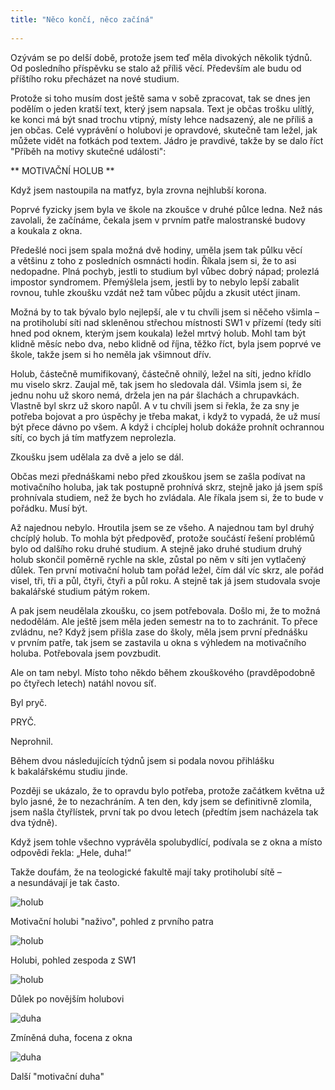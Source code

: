 ```yaml
---
title: "Něco končí, něco začíná"
  
---
```


<!--begin_excerpt-->
Ozývám se po delší době, protože jsem teď měla divokých několik týdnů. Od posledního příspěvku se stalo až příliš věcí. Především ale budu od příštího roku přecházet na nové studium. 
<!--end_excerpt-->

Protože si toho musím dost ještě sama v sobě zpracovat, tak se dnes jen podělím o jeden kratší text, který jsem napsala. Text je občas trošku ulítlý, ke konci má být snad trochu vtipný, místy lehce nadsazený, ale ne příliš a jen občas. Celé vyprávění o holubovi je opravdové, skutečně tam ležel, jak můžete vidět na fotkách pod textem. Jádro je pravdivé, takže by se dalo říct "Příběh na motivy skutečné události": 


** MOTIVAČNÍ HOLUB **

Když jsem nastoupila na matfyz, byla zrovna nejhlubší korona. 

Poprvé fyzicky jsem byla ve škole na zkoušce v&nbsp;druhé půlce ledna. Než nás zavolali, že začínáme, čekala jsem v&nbsp;prvním patře malostranské budovy a&nbsp;koukala z&nbsp;okna. 

Předešlé noci jsem spala možná dvě hodiny, uměla jsem tak půlku věcí a&nbsp;většinu z&nbsp;toho z&nbsp;posledních osmnácti hodin. Říkala jsem si, že to asi nedopadne. Plná pochyb, jestli to studium byl vůbec dobrý nápad; prolezlá impostor syndromem. Přemýšlela jsem, jestli by to nebylo lepší zabalit rovnou, tuhle zkoušku vzdát než tam vůbec půjdu a&nbsp;zkusit utéct jinam. 

Možná by to tak bývalo bylo nejlepší, ale v&nbsp;tu chvíli jsem si něčeho všimla – na protiholubí síti nad skleněnou střechou místnosti SW1 v&nbsp;přízemí (tedy síti hned pod oknem, kterým jsem koukala) ležel mrtvý holub. Mohl tam být klidně měsíc nebo dva, nebo klidně od října, těžko říct, byla jsem poprvé ve škole, takže jsem si ho neměla jak všimnout dřív. 

Holub, částečně mumifikovaný, částečně ohnilý, ležel na síti, jedno křídlo mu viselo skrz. Zaujal mě, tak jsem ho sledovala dál. Všimla jsem si, že jednu nohu už skoro nemá, držela jen na pár šlachách a chrupavkách. Vlastně byl skrz už skoro napůl. A&nbsp;v&nbsp;tu chvíli jsem si řekla, že za sny je potřeba bojovat a&nbsp;pro úspěchy je třeba makat, i&nbsp;když to vypadá, že už musí být přece dávno po všem. A&nbsp;když i&nbsp;chcíplej holub dokáže prohnít ochrannou sítí, co bych já tím matfyzem neprolezla. 

Zkoušku jsem udělala za dvě a&nbsp;jelo se dál. 

Občas mezi přednáškami nebo před zkouškou jsem se zašla podívat na motivačního holuba, jak tak postupně prohnívá skrz, stejně jako já jsem spíš prohnívala studiem, než že bych ho zvládala. Ale říkala jsem si, že to bude v pořádku. Musí být.

Až najednou nebylo. Hroutila jsem se ze všeho. A&nbsp;najednou tam byl druhý chcíplý holub. To mohla být předpověď, protože součástí řešení problémů bylo od dalšího roku druhé studium. A&nbsp;stejně jako druhé studium druhý holub skončil poměrně rychle na skle, zůstal po něm v síti jen vytlačený důlek. 
Ten první motivační holub tam pořád ležel, čím dál víc skrz, ale pořád visel, tři, tři a&nbsp;půl, čtyři, čtyři a&nbsp;půl roku. 
A&nbsp;stejně tak já jsem studovala svoje bakalářské studium pátým rokem. 

A&nbsp;pak jsem neudělala zkoušku, co jsem potřebovala. Došlo mi, že to možná nedodělám. Ale ještě jsem měla jeden semestr na to to zachránit. To přece zvládnu, ne?
Když jsem přišla zase do školy, měla jsem první přednášku v&nbsp;prvním patře, tak jsem se zastavila u&nbsp;okna s&nbsp;výhledem na motivačního holuba. Potřebovala jsem povzbudit. 

Ale on tam nebyl. Místo toho někdo během zkouškového (pravděpodobně po čtyřech letech) natáhl novou síť. 

Byl pryč. 

PRYČ. 

Neprohnil. 

Během dvou následujících týdnů jsem si podala novou přihlášku k&nbsp;bakalářskému studiu jinde. 

Později se ukázalo, že to opravdu bylo potřeba, protože začátkem května už bylo jasné, že to nezachráním. A&nbsp;ten den, kdy jsem se definitivně zlomila, jsem našla čtyřlístek, první tak po dvou letech (předtím jsem nacházela tak dva týdně). 

Když jsem tohle všechno vyprávěla spolubydlící, podívala se z&nbsp;okna a&nbsp;místo odpovědi řekla: „Hele, duha!“

Takže doufám, že na teologické fakultě mají taky protiholubí sítě – a&nbsp;nesundávají je tak často. 



![holub](/assets/img/holub/01.jpg)

Motivační holubi "naživo", pohled z prvního patra

![holub](/assets/img/holub/02.jpg)

Holubi, pohled zespoda z SW1

![holub](/assets/img/holub/03.jpg)

Důlek po novějším holubovi

![duha](/assets/img/holub/04.jpg)

Zmíněná duha, focena z okna 

![duha](/assets/img/holub/05.jpg)

Další "motivační duha"

